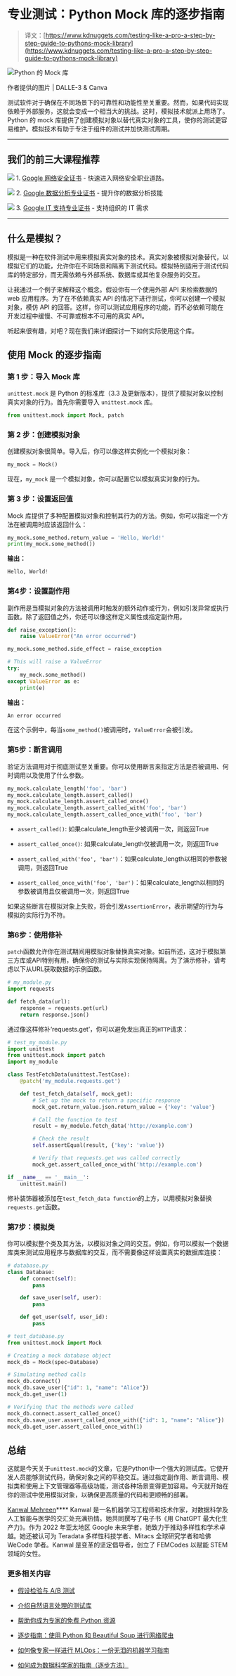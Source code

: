 # 专业测试：Python Mock 库的逐步指南

> 译文：[https://www.kdnuggets.com/testing-like-a-pro-a-step-by-step-guide-to-pythons-mock-library](https://www.kdnuggets.com/testing-like-a-pro-a-step-by-step-guide-to-pythons-mock-library)

![Python 的 Mock 库](../Images/73848bdfb2a79aaa807a8fb6a07d8705.png)

作者提供的图片 | DALLE-3 & Canva

测试软件对于确保在不同场景下的可靠性和功能性至关重要。然而，如果代码实现依赖于外部服务，这就会变成一个相当大的挑战。这时，模拟技术就派上用场了。Python 的 mock 库提供了创建模拟对象以替代真实对象的工具，使你的测试更容易维护。模拟技术有助于专注于组件的测试并加快测试周期。

* * *

## 我们的前三大课程推荐

![](../Images/0244c01ba9267c002ef39d4907e0b8fb.png) 1\. [Google 网络安全证书](https://www.kdnuggets.com/google-cybersecurity) - 快速进入网络安全职业道路。

![](../Images/e225c49c3c91745821c8c0368bf04711.png) 2\. [Google 数据分析专业证书](https://www.kdnuggets.com/google-data-analytics) - 提升你的数据分析技能

![](../Images/0244c01ba9267c002ef39d4907e0b8fb.png) 3\. [Google IT 支持专业证书](https://www.kdnuggets.com/google-itsupport) - 支持组织的 IT 需求

* * *

## 什么是模拟？

模拟是一种在软件测试中用来模拟真实对象的技术。真实对象被模拟对象替代，以模拟它们的功能，允许你在不同场景和隔离下测试代码。模拟特别适用于测试代码库的特定部分，而无需依赖与外部系统、数据库或其他复杂服务的交互。

让我通过一个例子来解释这个概念。假设你有一个使用外部 API 来检索数据的 web 应用程序。为了在不依赖真实 API 的情况下进行测试，你可以创建一个模拟对象，模仿 API 的回答。这样，你可以测试应用程序的功能，而不必依赖可能在开发过程中缓慢、不可靠或根本不可用的真实 API。

听起来很有趣，对吧？现在我们来详细探讨一下如何实际使用这个库。

## 使用 Mock 的逐步指南

### 第 1 步：导入 Mock 库

`unittest.mock` 是 Python 的标准库（3.3 及更新版本），提供了模拟对象以控制真实对象的行为。首先你需要导入 `unittest.mock` 库。

```py
from unittest.mock import Mock, patch
```

### 第 2 步：创建模拟对象

创建模拟对象很简单。导入后，你可以像这样实例化一个模拟对象：

```py
my_mock = Mock()
```

现在，`my_mock` 是一个模拟对象，你可以配置它以模拟真实对象的行为。

### 第 3 步：设置返回值

Mock 库提供了多种配置模拟对象和控制其行为的方法。例如，你可以指定一个方法在被调用时应该返回什么：

```py
my_mock.some_method.return_value = 'Hello, World!'
print(my_mock.some_method()) 
```

**输出：**

```py
Hello, World!
```

### 第4步：设置副作用

副作用是当模拟对象的方法被调用时触发的额外动作或行为，例如引发异常或执行函数。除了返回值之外，你还可以像这样定义属性或指定副作用。

```py
def raise_exception():
    raise ValueError("An error occurred")

my_mock.some_method.side_effect = raise_exception

# This will raise a ValueError
try:
    my_mock.some_method()
except ValueError as e:
    print(e) 
```

**输出：**

```py
An error occurred
```

在这个示例中，每当`some_method()`被调用时，`ValueError`会被引发。

### 第5步：断言调用

验证方法调用对于彻底测试至关重要。你可以使用断言来指定方法是否被调用、何时调用以及使用了什么参数。

```py
my_mock.calculate_length('foo', 'bar')
my_mock.calculate_length.assert_called()
my_mock.calculate_length.assert_called_once()
my_mock.calculate_length.assert_called_with('foo', 'bar')
my_mock.calculate_length.assert_called_once_with('foo', 'bar')
```

+   `assert_called()`: 如果calculate_length至少被调用一次，则返回True

+   `assert_called_once()`: 如果calculate_length仅被调用一次，则返回True

+   `assert_called_with('foo', 'bar')`：如果calculate_length以相同的参数被调用，则返回True

+   `assert_called_once_with('foo', 'bar')`：如果calculate_length以相同的参数被调用且仅被调用一次，则返回True

如果这些断言在模拟对象上失败，将会引发`AssertionError`，表示期望的行为与模拟的实际行为不符。

### 第6步：使用修补

`patch`函数允许你在测试期间用模拟对象替换真实对象。如前所述，这对于模拟第三方库或API特别有用，确保你的测试与实际实现保持隔离。为了演示修补，请考虑以下从URL获取数据的示例函数。

```py
# my_module.py
import requests

def fetch_data(url):
    response = requests.get(url)
    return response.json()
```

通过像这样修补‘requests.get’，你可以避免发出真正的`HTTP`请求：

```py
# test_my_module.py
import unittest
from unittest.mock import patch
import my_module

class TestFetchData(unittest.TestCase):
    @patch('my_module.requests.get')

    def test_fetch_data(self, mock_get):
        # Set up the mock to return a specific response
        mock_get.return_value.json.return_value = {'key': 'value'}

        # Call the function to test
        result = my_module.fetch_data('http://example.com')

        # Check the result
        self.assertEqual(result, {'key': 'value'})

        # Verify that requests.get was called correctly
        mock_get.assert_called_once_with('http://example.com')

if __name__ == '__main__':
    unittest.main()
```

修补装饰器被添加在`test_fetch_data function`的上方，以用模拟对象替换`requests.get`函数。

### 第7步：模拟类

你可以模拟整个类及其方法，以模拟对象之间的交互。例如，你可以模拟一个数据库类来测试应用程序与数据库的交互，而不需要像这样设置真实的数据库连接：

```py
# database.py
class Database:
    def connect(self):
        pass

    def save_user(self, user):
        pass

    def get_user(self, user_id):
        pass

# test_database.py
from unittest.mock import Mock

# Creating a mock database object
mock_db = Mock(spec=Database)

# Simulating method calls
mock_db.connect()
mock_db.save_user({"id": 1, "name": "Alice"})
mock_db.get_user(1)

# Verifying that the methods were called
mock_db.connect.assert_called_once()
mock_db.save_user.assert_called_once_with({"id": 1, "name": "Alice"})
mock_db.get_user.assert_called_once_with(1)
```

## 总结

这就是今天关于`unittest.mock`的文章，它是Python中一个强大的测试库。它使开发人员能够测试代码，确保对象之间的平稳交互。通过指定副作用、断言调用、模拟类和使用上下文管理器等高级功能，测试各种场景变得更加容易。今天就开始在你的测试中使用模拟对象，以确保更高质量的代码和更顺畅的部署。

**[](https://www.linkedin.com/in/kanwal-mehreen1/)**[Kanwal Mehreen](https://www.linkedin.com/in/kanwal-mehreen1/)**** Kanwal 是一名机器学习工程师和技术作家，对数据科学及人工智能与医学的交汇处充满热情。她共同撰写了电子书《用 ChatGPT 最大化生产力》。作为 2022 年亚太地区 Google 未来学者，她致力于推动多样性和学术卓越。她还被认可为 Teradata 多样性科技学者、Mitacs 全球研究学者和哈佛 WeCode 学者。Kanwal 是变革的坚定倡导者，创立了 FEMCodes 以赋能 STEM 领域的女性。

### 更多相关内容

+   [假设检验与 A/B 测试](https://www.kdnuggets.com/hypothesis-testing-and-ab-testing)

+   [介绍自然语言处理的测试库](https://www.kdnuggets.com/2023/04/introducing-testing-library-natural-language-processing.html)

+   [帮助你成为专家的免费 Python 资源](https://www.kdnuggets.com/free-python-resources-that-can-help-you-become-a-pro)

+   [逐步指南：使用 Python 和 Beautiful Soup 进行网络爬虫](https://www.kdnuggets.com/2023/04/stepbystep-guide-web-scraping-python-beautiful-soup.html)

+   [如何像专家一样进行 MLOps：一份无泪的机器学习指南](https://www.kdnuggets.com/2023/06/mlops-like-boss-guide-machine-learning-without-tears.html)

+   [如何成为数据科学家的指南（逐步方法）](https://www.kdnuggets.com/2021/05/guide-become-data-scientist.html)
